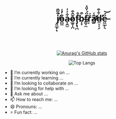 
<div align="center">
  <h1 >j̸͈̲͙͒͂̂͘ͅo̵̻̤̐̓͑a̶͓̭̫͋͐͑o̷̲̥̩̪͊̂͒f̴̡̨͉̪̊ḅ̴̞͒f̷͇̞̼̈́̇̎̽r̷̬̦̆̓́â̸̛̰͑d̶̼̠̜̗͋͒̕ë̶͖̲̙̖́͝</h1>
  
   <br>
   <br>

 

       
   <br>
  
  
[![Anurag's GitHub stats](https://github-readme-stats-dun-psi-82.vercel.app/api?username=joaofbfrade&theme=radical)](https://github.com/joaofbfrade/github-readme-stats)
  
![Top Langs](https://github-readme-stats.vercel.app/api/top-langs/?username=joaofbfrade&size_weight=0.5&count_weight=0.5&theme=radical&layout=compact)

</div>











- 🔭 I’m currently working on ...
- 🌱 I’m currently learning ...
- 👯 I’m looking to collaborate on ...
- 🤔 I’m looking for help with ...
- 💬 Ask me about ...
- 📫 How to reach me: ...
- 😄 Pronouns: ...
- ⚡ Fun fact: ...

